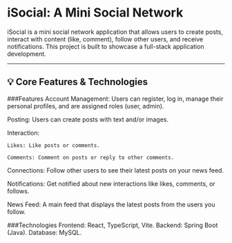 # iSocial: A Mini Social Network

iSocial is a mini social network application that allows users to create posts, interact with content (like, comment), follow other users, and receive notifications. This project is built to showcase a full-stack application development.

-------------------------------------------------------------------------------------------------------------------------------------------------------------------------------------------------------------------------------------------

## 💡 Core Features & Technologies

###Features 
Account Management: Users can register, log in, manage their personal profiles, and are assigned roles (user, admin).

Posting: Users can create posts with text and/or images. 

Interaction:

    Likes: Like posts or comments.

    Comments: Comment on posts or reply to other comments. 

Connections: Follow other users to see their latest posts on your news feed. 

Notifications: Get notified about new interactions like likes, comments, or follows. 

News Feed: A main feed that displays the latest posts from the users you follow. 

###Technologies 
Frontend: React, TypeScript, Vite. 
Backend: Spring Boot (Java).
Database: MySQL.

